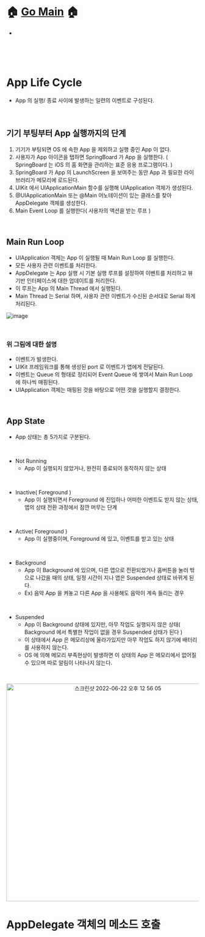 # 🏠   [Go Main]()   🏠
- []()

<br><br><br>

# App Life Cycle
- App 의 실행/ 종료 사이에 발생하는 일련의 이벤트로 구성된다.

<br>

## 기기 부팅부터 App 실행까지의 단계
 1. 기기가 부팅되면 OS 에 속한 App 을 제외하고 실행 중인 App 이 없다.
 2. 사용자가 App 아이콘을 탭하면 SpringBoard 가 App 을 실행한다. ( SpringBoard 는 iOS 의 홈 화면을 관리하는 표준 응용 프로그램이다. )
 3. SpringBoard 가 App 의 LaunchScreen 을 보여주는 동안 App 과 필요한 라이브러리가 메모리에 로드된다.
 4. UIKit 에서 UIApplicationMain 함수를 실행해 UIApplication 객체가 생성된다.
 5. @UIApplicationMain 또는 @Main 어노테이션이 있는 클래스를 찾아 AppDelegate 객체를 생성한다.
 6. Main Event Loop 를 실행한다( 사용자의 액션을 받는 루프 )
<!-- - App 이 실행을 시작하고 Application Delegate 가 알림을 받는다.
- UIApplicationDelegate 프로토콜을 이용해서 App 의 실행, Back/Foreground 로 전환, App 종료, 푸시 알림 등 같은 사용자 이벤트에 대한 알림을 받는다.
- UIResponder 클래스를 이용해 사용자 이벤트에 응답할 수 있도록 한다. -->

<br>

## Main Run Loop
- UIApplication 객체는 App 이 실행될 때 Main Run Loop 를 실행한다.
- 모든 사용자 관련 이벤트를 처리한다.
- AppDelegate 는 App 실행 시 기본 실행 루프를 설정하여 이벤트를 처리하고 뷰 기반 인터페이스에 대한 업데이트를 처리한다.
- 이 루프는 App 의 Main Thread 에서 실행된다.
- Main Thread 는 Serial 하며, 사용자 관련 이벤트가 수신된 순서대로 Serial 하게 처리된다.

![image](https://user-images.githubusercontent.com/101554627/174982484-ce415d9e-84b0-4d80-b943-a88fb05e9535.png)

<br>

### 위 그림에 대한 설명
- 이벤트가 발생한다.
- UIKit 프레임워크를 통해 생성된 port 로 이벤트가 앱에게 전달된다.
- 이벤트는 Queue 의 형태로 정리되어 Event Queue 에 쌓여서 Main Run Loop 에 하나씩 매핑된다.
- UIApplication 객체는 매핑된 것을 바탕으로 어떤 것을 실행할지 결정한다.

<br>

## App State
- App 상태는 총 5가지로 구분된다.

<br>

- Not Running
  - App 이 실행되지 않았거나, 완전히 종료되어 동작하지 않는 상태

<br>

- Inactive( Foreground )
  - App 이 실행되면서 Foreground 에 진입하나 어떠한 이벤트도 받지 않는 상태, 앱의 상태 전환 과정에서 잠깐 머무는 단계

<br>

- Active( Foreground )
  - App 이 실행중이며, Foreground 에 있고, 이벤트를 받고 있는 상태

<br>

- Background
  - App 이 Background 에 있으며, 다른 앱으로 전환되었거나 홈버튼을 눌러 밖으로 나갔을 때의 상태, 일정 시간이 지나 앱은 Suspended 상태로 바뀌게 된다.
  - Ex) 음악 App 을 켜놓고 다른 App 을 사용해도 음악이 계속 들리는 경우

<br>

- Suspended
  - App 이 Background 상태에 있지만, 아무 작업도 실행되지 않은 상태( Background 에서 특별한 작업이 없을 경우 Suspended 상태가 된다 )
  - 이 상태에서 App 은 메모리상에 올라가있지만 아무 작업도 하지 않기에 배터리를 사용하지 않는다.
  - OS 에 의해 메모리 부족현상이 발생하면 이 상태의 App 은 메모리에서 없어질 수 있으며 따로 알림이 나타나지 않는다.

<br>

<p align="center">
  <img width="569" alt="스크린샷 2022-06-22 오후 12 56 05" src="https://user-images.githubusercontent.com/101554627/174940201-6a6831e1-ad13-4be3-813b-1628254d8c98.png">
 </p>
 
 # AppDelegate 객체의 메소드 호출
 </p>
